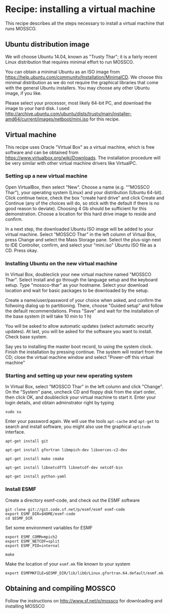 <!--
SPDX-FileCopyrightText 2021-2022 Helmholtz-Zentrum Hereon
SPDX-FileCopyrightText 2013-2021 Helmholtz-Zentrum Geesthacht
SPDX-License-Identifier: CC0-1.0
SPDX-FileContributor Carsten Lemmen <carsten.lemmen@hereon.de
-->

# Recipe: installing a virtual machine

This recipe describes all the steps necessary to install a virtual machine that runs MOSSCO.  

## Ubuntu distribution image

We will choose Ubuntu 14.04, known as "Trusty Thar"; it is a fairly recent Linux distribution that requires minimal effort to run MOSSCO.

You can obtain a minimal Ubuntu as an ISO image from <https://help.ubuntu.com/community/Installation/MinimalCD>.  We choose this minimal distribution as we do not require the graphical libraries that come with the general Ubuntu installers.  You may choose any other Ubuntu image, if you like. 

Please select your processor, most likely 64-bit PC, and download the image to your hard disk. I used <http://archive.ubuntu.com/ubuntu/dists/trusty/main/installer-amd64/current/images/netboot/mini.iso> for this recipe.

## Virtual machine

This recipe uses Oracle "Virtual Box" as a virtual machine, which is free software and can be obtained from <https://www.virtualbox.org/wiki/Downloads>.  The installation procedure will be very similar with other virtual machine drivers like VirtualPC.

 

### Setting up a new virtual machine

Open VirtualBox, then select "New".  Choose a name (e.g. ""MOSSCO Thar"), your operating system (Linux) and your distribution (Ubuntu 64-bit). Click continue twice, check the box "create hard drive" and click Create and Continue (any of the choices will do, so stick with the default if there is no good reason to deviate). Choosing 4 Gb should be sufficient for this demonstration. Choose a location for this hard drive image to reside and confirm.

In a next step, the downloaded Ubuntu ISO image will be added to your virtual machine. Select "MOSSCO Thar" in the left column of Virtual Box, press Change and select the Mass Storage pane. Select the plus-sign next to IDE Controller, confirm, and select your "mini.iso" Ubuntu ISO file as a CD. Press okay.

### Installing Ubuntu on the new virtual machine

In Virtual Box, doubleclick your new virtual machine named "MOSSCO Thar".  Select Install and go through the language setup and the keyboard setup. Type "mossco-thar" as your hostname.  Select your download location and wait for basic packages to be downloaded by the setup.

Create a name/user/password of your choice when asked, and confirm the follwoing dialog up to partitioning.  There, choose "Guided setup" and follow the default recommendations.  Press "Save" and wait for the installation of the base system (it will take 10 min to 1 h)

You will be asked to allow automatic updates (select automatic security updates).  At last, you will be asked for the software you want to install.  Check base system.

Say yes to installing the master boot record, to using the system clock.  Finish the installation by pressing continue.  The system will restart from the CD; close the virtual machine window and select "Power-off this virtual machine"

### Starting and setting up your new operating system

In Virtual Box, select "MOSSCO Thar" in the left column and click "Change".  On the "System" pane, uncheck CD and floppy disk from the start order, then click OK, and doubleclick your virtual machine to start it. Enter your login details, and obtain adminstrator right by typing

	sudo su
	
Enter your password again.  We will use the tools `apt-cache` and `apt-get` to search and install software, you might also use the graphical `aptitude` interface.

	apt-get install git

	apt-get install gfortran libmpich-dev libxerces-c2-dev 
	
	apt-get install make cmake
	
	apt-get install libnetcdff5 libnetcdf-dev netcdf-bin
	
	apt-get install python-yaml
	
### Install ESMF

Create a directory esmf-code, and check out the ESMF software

    git clone git://git.code.sf.net/p/esmf/esmf esmf-code
	export ESMF_DIR=$HOME/esmf-code	
	cd $ESMF_DIR
	
	
Set some environment variables for ESMF

	export ESMF_COMM=mpich2
	export ESMF_NETCDF=split	
	export ESMF_PIO=internal
	
	make
	
Make the location of your `esmf.mk` file known to your system
	
	export ESMFMKFILE=$ESMF_DIR/lib/libO/Linux.gfortran.64.default/esmf.mk
	
## Obtaining and compiling MOSSCO

Follow the instructions on <http://www.sf.net/p/mossco> for downloading and installing MOSSCO

